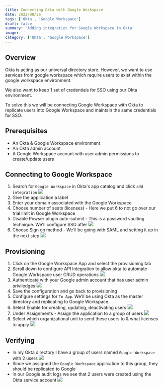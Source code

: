 ```yaml
---
title: Connecting Okta with Google Workspace
date: 2022/08/26
tags: ['Okta', 'Google Workspace']
draft: false
summary: 'Adding integration for Google Workspace in Okta'
image: ''
category: ['Okta', 'Google Workspace']
---
```


## Overview

Okta is acting as our universal directory store. However, we want to use services from google workspace which require users to exist within the google workspace environment.

We also want to keep 1 set of credentials for SSO using our Okta environment.

To solve this we will be connecting Google Workspace with Okta to replicate users into Google Workspace and maintain the same credentials for SSO.

## Prerequisites

- An Okta & Google Workspace environment
- An Okta admin account
- A Google Workspace account with user admin permissions to create/update users

## Connecting to Google Workspace

1. Search for `Google Workspace` in Okta's app catalog and click `add integration`
   ![](https://bui.blob.core.windows.net/labs/Lab_2022_08_27_30_43.webp)
2. Give the application a label
3. Enter your domain associated with the Google Workspace
4. Choose number of seats (licenses) - Here we put 6 to not go over our trial limit in Google Workspace
5. Disable Powser plugin auto-submit - This is a password vaulting technique. We'll configure SSO after
   ![](https://bui.blob.core.windows.net/labs/Lab_2022_08_27_33_10.webp)
6. Choose Sign on method - We'll be going with SAML and setting it up in the next step
   ![](https://bui.blob.core.windows.net/labs/Lab_2022_08_27_35_18.webp)

## Provisioning

1. Click on the Google Workspace App and select the provisioning tab
2. Scroll down to configure API Integration to allow okta to automate Google Workspace user CRUD operations
   ![](https://bui.blob.core.windows.net/labs/Lab_2022_08_27_45_48.webp)
3. Authenticate with your Google admin account that has user admin priviledges
   ![](https://bui.blob.core.windows.net/labs/Lab_2022_08_27_48_07.webp)
4. Save the configuration and go back to provisioning
5. Configure settings for `To App`. We'll be using Okta as the master directory and replicating to Google Workspace.
6. Select Enable for creating, updating, deactivating users
   ![](https://bui.blob.core.windows.net/labs/Lab_2022_08_27_52_13.webp)
7. Under Assignments - Assign the application to a group of users
   ![](https://bui.blob.core.windows.net/labs/Lab_2022_08_27_00_39.webp)
8. Select which organizational unit to send these users to & what licenses to apply
   ![](https://bui.blob.core.windows.net/labs/Lab_2022_08_27_02_04.webp)

## Verifying

- In my Okta directory I have a group of users named `Google Workspace` with 2 users
  ![](https://bui.blob.core.windows.net/labs/Lab_2022_08_27_12_01.webp)
- Since we assigned the `Google Workspace` application to this group, they should be replicated to Google
- In our Google audit logs we see that 2 users were created using the Okta service account
  ![](https://bui.blob.core.windows.net/labs/Lab_2022_08_27_13_18.webp)
